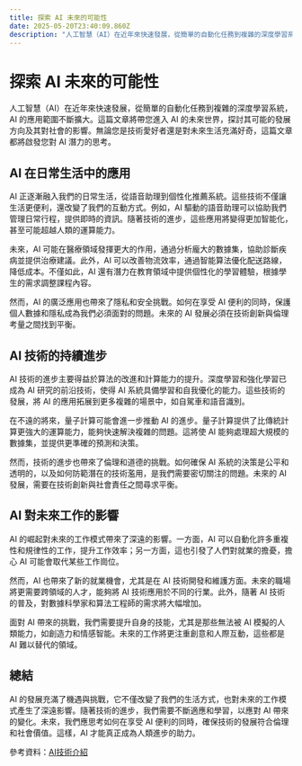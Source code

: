```yaml
---
title: 探索 AI 未來的可能性
date: 2025-05-20T23:40:09.860Z
description: "人工智慧（AI）在近年來快速發展，從簡單的自動化任務到複雜的深度學習系統，AI 的應用範圍不斷擴大。這篇文章將帶您進入 AI 的未來世界，探討其可能的發展方向及其對社會的影響。無論您是技術愛好者還是對未來生活充滿好奇，這篇文章都將啟發您對 AI 潛力的思考。"
---
```


# 探索 AI 未來的可能性

人工智慧（AI）在近年來快速發展，從簡單的自動化任務到複雜的深度學習系統，AI 的應用範圍不斷擴大。這篇文章將帶您進入 AI 的未來世界，探討其可能的發展方向及其對社會的影響。無論您是技術愛好者還是對未來生活充滿好奇，這篇文章都將啟發您對 AI 潛力的思考。

## AI 在日常生活中的應用

AI 正逐漸融入我們的日常生活，從語音助理到個性化推薦系統。這些技術不僅讓生活更便利，還改變了我們的互動方式。例如，AI 驅動的語音助理可以協助我們管理日常行程，提供即時的資訊。隨著技術的進步，這些應用將變得更加智能化，甚至可能超越人類的運算能力。

未來，AI 可能在醫療領域發揮更大的作用，通過分析龐大的數據集，協助診斷疾病並提供治療建議。此外，AI 可以改善物流效率，通過智能算法優化配送路線，降低成本。不僅如此，AI 還有潛力在教育領域中提供個性化的學習體驗，根據學生的需求調整課程內容。

然而，AI 的廣泛應用也帶來了隱私和安全挑戰。如何在享受 AI 便利的同時，保護個人數據和隱私成為我們必須面對的問題。未來的 AI 發展必須在技術創新與倫理考量之間找到平衡。

## AI 技術的持續進步

AI 技術的進步主要得益於算法的改進和計算能力的提升。深度學習和強化學習已成為 AI 研究的前沿技術，使得 AI 系統具備學習和自我優化的能力。這些技術的發展，將 AI 的應用拓展到更多複雜的場景中，如自駕車和語音識別。

在不遠的將來，量子計算可能會進一步推動 AI 的進步。量子計算提供了比傳統計算更強大的運算能力，能夠快速解決複雜的問題。這將使 AI 能夠處理超大規模的數據集，並提供更準確的預測和決策。

然而，技術的進步也帶來了倫理和道德的挑戰。如何確保 AI 系統的決策是公平和透明的，以及如何防範潛在的技術濫用，是我們需要密切關注的問題。未來的 AI 發展，需要在技術創新與社會責任之間尋求平衡。

## AI 對未來工作的影響

AI 的崛起對未來的工作模式帶來了深遠的影響。一方面，AI 可以自動化許多重複性和規律性的工作，提升工作效率；另一方面，這也引發了人們對就業的擔憂，擔心 AI 可能會取代某些工作崗位。

然而，AI 也帶來了新的就業機會，尤其是在 AI 技術開發和維護方面。未來的職場將更需要跨領域的人才，能夠將 AI 技術應用於不同的行業。此外，隨著 AI 技術的普及，對數據科學家和算法工程師的需求將大幅增加。

面對 AI 帶來的挑戰，我們需要提升自身的技能，尤其是那些無法被 AI 模擬的人類能力，如創造力和情感智能。未來的工作將更注重創意和人際互動，這些都是 AI 難以替代的領域。

## 總結

AI 的發展充滿了機遇與挑戰，它不僅改變了我們的生活方式，也對未來的工作模式產生了深遠影響。隨著技術的進步，我們需要不斷適應和學習，以應對 AI 帶來的變化。未來，我們應思考如何在享受 AI 便利的同時，確保技術的發展符合倫理和社會價值。這樣，AI 才能真正成為人類進步的助力。

參考資料：[AI技術介紹](https://www.ibm.com/cloud/learn/what-is-artificial-intelligence)